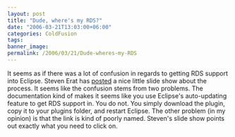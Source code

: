 ```yaml
---
layout: post
title: "Dude, where's my RDS?"
date: "2006-03-21T13:03:00+06:00"
categories: ColdFusion 
tags: 
banner_image: 
permalink: /2006/03/21/Dude-wheres-my-RDS
---
```


It seems as if there was a lot of confusion in regards to getting RDS support into Eclipse. Steven Erat has <a href="http://www.talkingtree.com/blog/index.cfm/2006/3/21/Install-RDS-Plugin">posted</a> a nice little slide show about the process. It seems like the confusion stems from two problems. The documentation kind of makes it seems like you use Eclipse's auto-updating feature to get RDS support in. You do not. You simply download the plugin, copy it to your plugins folder, and restart Eclipse. The other problem (in my opinion) is that the link is kind of poorly named. Steven's slide show points out exactly what you need to click on.